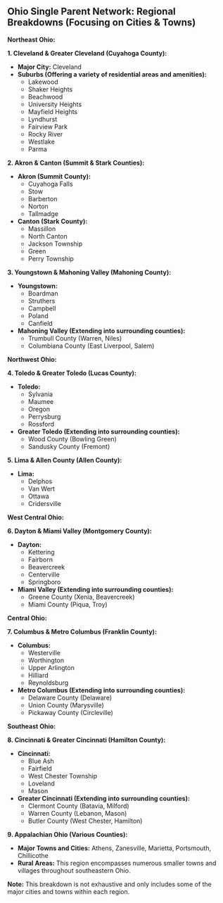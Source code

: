 ## Ohio Single Parent Network: Regional Breakdowns (Focusing on Cities & Towns)

**Northeast Ohio:**

**1. Cleveland & Greater Cleveland (Cuyahoga County):**

- **Major City:** Cleveland
- **Suburbs (Offering a variety of residential areas and amenities):**
  - Lakewood
  - Shaker Heights
  - Beachwood
  - University Heights
  - Mayfield Heights
  - Lyndhurst
  - Fairview Park
  - Rocky River
  - Westlake
  - Parma

**2. Akron & Canton (Summit & Stark Counties):**

- **Akron (Summit County):**
  - Cuyahoga Falls
  - Stow
  - Barberton
  - Norton
  - Tallmadge
- **Canton (Stark County):**
  - Massillon
  - North Canton
  - Jackson Township
  - Green
  - Perry Township

**3. Youngstown & Mahoning Valley (Mahoning County):**

- **Youngstown:**
  - Boardman
  - Struthers
  - Campbell
  - Poland
  - Canfield
- **Mahoning Valley (Extending into surrounding counties):**
  - Trumbull County (Warren, Niles)
  - Columbiana County (East Liverpool, Salem)

**Northwest Ohio:**

**4. Toledo & Greater Toledo (Lucas County):**

- **Toledo:**
  - Sylvania
  - Maumee
  - Oregon
  - Perrysburg
  - Rossford
- **Greater Toledo (Extending into surrounding counties):**
  - Wood County (Bowling Green)
  - Sandusky County (Fremont)

**5. Lima & Allen County (Allen County):**

- **Lima:**
  - Delphos
  - Van Wert
  - Ottawa
  - Cridersville

**West Central Ohio:**

**6. Dayton & Miami Valley (Montgomery County):**

- **Dayton:**
  - Kettering
  - Fairborn
  - Beavercreek
  - Centerville
  - Springboro
- **Miami Valley (Extending into surrounding counties):**
  - Greene County (Xenia, Beavercreek)
  - Miami County (Piqua, Troy)

**Central Ohio:**

**7. Columbus & Metro Columbus (Franklin County):**

- **Columbus:**
  - Westerville
  - Worthington
  - Upper Arlington
  - Hilliard
  - Reynoldsburg
- **Metro Columbus (Extending into surrounding counties):**
  - Delaware County (Delaware)
  - Union County (Marysville)
  - Pickaway County (Circleville)

**Southeast Ohio:**

**8. Cincinnati & Greater Cincinnati (Hamilton County):**

- **Cincinnati:**
  - Blue Ash
  - Fairfield
  - West Chester Township
  - Loveland
  - Mason
- **Greater Cincinnati (Extending into surrounding counties):**
  - Clermont County (Batavia, Milford)
  - Warren County (Lebanon, Mason)
  - Butler County (West Chester, Hamilton)

**9. Appalachian Ohio (Various Counties):**

- **Major Towns and Cities:** Athens, Zanesville, Marietta, Portsmouth, Chillicothe
- **Rural Areas:** This region encompasses numerous smaller towns and villages throughout southeastern Ohio.

**Note:** This breakdown is not exhaustive and only includes some of the major cities and towns within each region.

